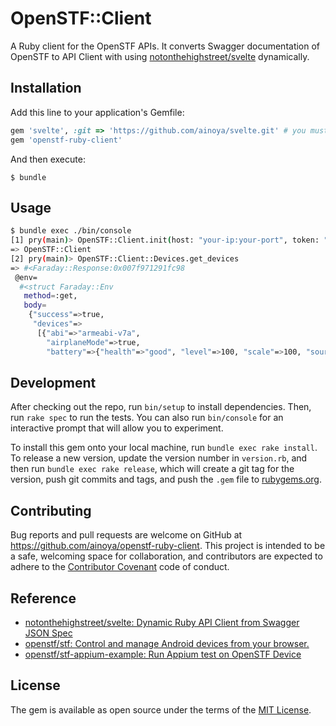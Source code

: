 # OpenSTF::Client

A Ruby client for the OpenSTF APIs. It converts Swagger documentation of OpenSTF to API Client with using [notonthehighstreet/svelte](https://github.com/notonthehighstreet/svelte) dynamically.

## Installation

Add this line to your application's Gemfile:

 ```ruby
gem 'svelte', :git => 'https://github.com/ainoya/svelte.git' # you must specify patched version svelte gem before install openstf-ruby-client
gem 'openstf-ruby-client'
```

And then execute:

    $ bundle


## Usage

```sh
$ bundle exec ./bin/console
[1] pry(main)> OpenSTF::Client.init(host: "your-ip:your-port", token: "your-api-key")
=> OpenSTF::Client
[2] pry(main)> OpenSTF::Client::Devices.get_devices
=> #<Faraday::Response:0x007f971291fc98
 @env=
  #<struct Faraday::Env
   method=:get,
   body=
    {"success"=>true,
     "devices"=>
      [{"abi"=>"armeabi-v7a",
        "airplaneMode"=>true,
        "battery"=>{"health"=>"good", "level"=>100, "scale"=>100, "source"=>"usb", "status"=>"full", "temp"=>29.3, "voltage"=>4.214},
```

## Development

After checking out the repo, run `bin/setup` to install dependencies. Then, run `rake spec` to run the tests. You can also run `bin/console` for an interactive prompt that will allow you to experiment.

To install this gem onto your local machine, run `bundle exec rake install`. To release a new version, update the version number in `version.rb`, and then run `bundle exec rake release`, which will create a git tag for the version, push git commits and tags, and push the `.gem` file to [rubygems.org](https://rubygems.org).

## Contributing

Bug reports and pull requests are welcome on GitHub at https://github.com/ainoya/openstf-ruby-client. This project is intended to be a safe, welcoming space for collaboration, and contributors are expected to adhere to the [Contributor Covenant](http://contributor-covenant.org) code of conduct.

## Reference

- [notonthehighstreet/svelte: Dynamic Ruby API Client from Swagger JSON Spec](https://github.com/notonthehighstreet/svelte)
- [openstf/stf: Control and manage Android devices from your browser.](https://github.com/openstf/stf)
- [openstf/stf-appium-example: Run Appium test on OpenSTF Device](https://github.com/openstf/stf-appium-example)

## License

The gem is available as open source under the terms of the [MIT License](http://opensource.org/licenses/MIT).

